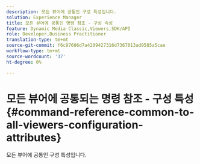 ```yaml
---
description: 모든 뷰어에 공통인 구성 특성입니다.
solution: Experience Manager
title: 모든 뷰어에 공통인 명령 참조 - 구성 속성
feature: Dynamic Media Classic,Viewers,SDK/API
role: Developer,Business Practitioner
translation-type: tm+mt
source-git-commit: f6c97606d7a4209427316d7367013ad9585a5cae
workflow-type: tm+mt
source-wordcount: '37'
ht-degree: 0%

---
```



# 모든 뷰어에 공통되는 명령 참조 - 구성 특성{#command-reference-common-to-all-viewers-configuration-attributes}

모든 뷰어에 공통인 구성 특성입니다.

